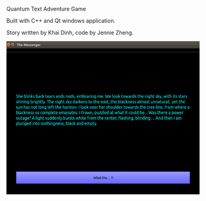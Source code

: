 Quantum Text Adventure Game 

Built with C++ and Qt windows application. 

Story written by Khai Dinh, code by Jennie Zheng.

<img src="Pic.png" height="400" width="600">
